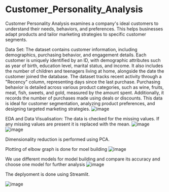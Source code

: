 # Customer_Personality_Analysis
Customer Personality Analysis examines a company's ideal customers to understand their needs, behaviors, and preferences. This helps businesses adapt products and tailor marketing strategies to specific customer segments.


Data Set:
The dataset contains customer information, including demographics, purchasing behavior, and engagement details. Each customer is uniquely identified by an ID, with demographic attributes such as year of birth, education level, marital status, and income. It also includes the number of children and teenagers living at home, alongside the date the customer joined the database. The dataset tracks recent activity through a "Recency" column, representing days since the last purchase. Purchasing behavior is detailed across various product categories, such as wine, fruits, meat, fish, sweets, and gold, measured by the amount spent. Additionally, it records the number of purchases made using deals or discounts. This data is ideal for customer segmentation, analyzing product preferences, and designing targeted marketing strategies.
![image](https://github.com/user-attachments/assets/d29c3832-8e51-445a-85c2-f4d306ea4994)

EDA and Data Visualisation:
The data is checked for the missing values. If any missing values are present it is replaced with the mean.
![image](https://github.com/user-attachments/assets/ced327f7-c7f8-4455-b0c2-49288dc05664)
![image](https://github.com/user-attachments/assets/940c6500-2b38-4c91-b2f5-7de7f5941aed)


Dimensionality reduction is performed using PCA.

Plotting of elbow graph is done for moel building
![image](https://github.com/user-attachments/assets/00c43eff-1a4f-44b5-adba-270b8afc90d9)

We use different models for model building and compare its accuracy and choose one model for further analysis
![image](https://github.com/user-attachments/assets/ff5a73f3-1849-4b78-bc15-c1769219d6fc)


The deplyoment is done using Streamlit.




![image](https://github.com/user-attachments/assets/b94bbe25-9e97-4654-8e9e-4ccfbf0f21b1)



